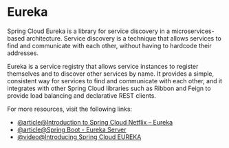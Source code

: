 # Eureka

Spring Cloud Eureka is a library for service discovery in a microservices-based architecture. Service discovery is a technique that allows services to find and communicate with each other, without having to hardcode their addresses.

Eureka is a service registry that allows service instances to register themselves and to discover other services by name. It provides a simple, consistent way for services to find and communicate with each other, and it integrates with other Spring Cloud libraries such as Ribbon and Feign to provide load balancing and declarative REST clients.

For more resources, visit the following links:

- [@article@Introduction to Spring Cloud Netflix – Eureka](https://www.baeldung.com/spring-cloud-netflix-eureka)
- [@article@Spring Boot - Eureka Server](https://www.tutorialspoint.com/spring_boot/spring_boot_eureka_server.htm)
- [@video@Introducing Spring Cloud EUREKA](https://www.youtube.com/watch?v=1uNo1NrqsX4)
